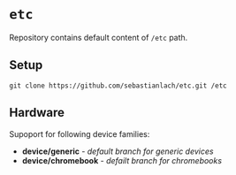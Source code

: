 # `etc`
Repository contains default content of `/etc` path.

## Setup
```shell
git clone https://github.com/sebastianlach/etc.git /etc
```
## Hardware
Supoport for following device families:
- **device/generic** - *default branch for generic devices*
- **device/chromebook** - *defailt branch for chromebooks*

